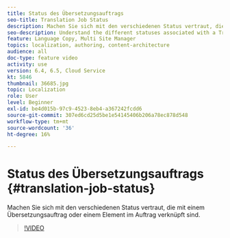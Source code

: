 ```yaml
---
title: Status des Übersetzungsauftrags
seo-title: Translation Job Status
description: Machen Sie sich mit den verschiedenen Status vertraut, die mit einem Übersetzungsauftrag oder einem Element im Auftrag verknüpft sind.
seo-description: Understand the different statuses associated with a Translation Job or an item in the job.
feature: Language Copy, Multi Site Manager
topics: localization, authoring, content-architecture
audience: all
doc-type: feature video
activity: use
version: 6.4, 6.5, Cloud Service
kt: 5846
thumbnail: 36685.jpg
topic: Localization
role: User
level: Beginner
exl-id: be4d015b-97c9-4523-8eb4-a367242fcdd6
source-git-commit: 307ed6cd25d5be1e54145406b206a78ec878d548
workflow-type: tm+mt
source-wordcount: '36'
ht-degree: 16%

---
```


# Status des Übersetzungsauftrags {#translation-job-status}

Machen Sie sich mit den verschiedenen Status vertraut, die mit einem Übersetzungsauftrag oder einem Element im Auftrag verknüpft sind.

>[!VIDEO](https://video.tv.adobe.com/v/36685?quality=12&learn=on)
